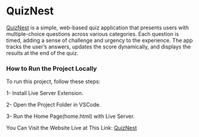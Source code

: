 # QuizNest
[QuizNest](https://ansamjanajreh.github.io/QuizApp/) is a simple, web-based quiz application that presents users with multiple-choice questions across various categories. Each question is timed, adding a sense of challenge and urgency to the experience. The app tracks the user’s answers, updates the score dynamically, and displays the results at the end of the quiz.

### How to Run the Project Locally
To run this project, follow these steps:

1- Install Live Server Extension.

2- Open the Project Folder in VSCode.

3- Run the Home Page(home.html) with Live Server.

You Can Visit the Website Live at This Link:
[QuizNest](https://ansamjanajreh.github.io/QuizApp/)

